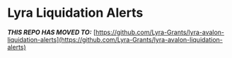 # Lyra Liquidation Alerts

***THIS REPO HAS MOVED TO:*** [https://github.com/Lyra-Grants/lyra-avalon-liquidation-alerts](https://github.com/Lyra-Grants/lyra-avalon-liquidation-alerts)
